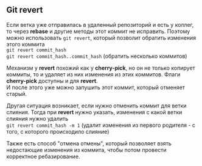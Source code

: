 ## Git revert

Если ветка уже отправилась в удаленный репозиторий и есть у коллег, то через __rebase__ и другие методы этот коммит не исправить. Поэтому можно использовать `git revert`, который позволит обратить изменения этого коммита  
`git revert commit_hash`  
`git revert commit_hash..commit_hash` (обратить несколько коммитов) 

Механизм у __revert__ похожий как у __cherry-pick__, но он не только копирует коммиты, то и удаляет из них изменения из этих коммитов. Флаги __cherry-pick__ доступны и для __revert__.   
И после этого уже можно запушить этот коммит, который отменяет старый.  

Другая ситуация возникает, если нужно отменить коммит для ветки слияния. Тогда при __revert__ нужно указать, изменения с какой ветки слияния нужно удалить  
`git revert commit_hash -m 1` (удалит изменения из первого родителя - с того, с которого происходило слияние)  

Также есть способ "отмена отмены", который позволяет взять недостающие изменения из коммита, чтобы потом провести корректное ребазирование. 
